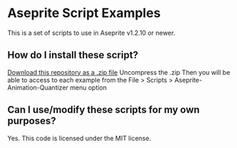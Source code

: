 # Aseprite Script Examples
This is a set of scripts to use in Aseprite v1.2.10 or newer.

## How do I install these script?
[Download this repository as a .zip file](https://github.com/aseprite/Aseprite-Animation-Quantizer/archive/master.zip)
Uncompress the .zip
Then you will be able to access to each example from the File > Scripts > Aseprite-Animation-Quantizer menu option
## Can I use/modify these scripts for my own purposes?
Yes. This code is licensed under the MIT license.